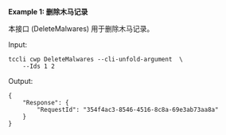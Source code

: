 **Example 1: 删除木马记录**

本接口 (DeleteMalwares) 用于删除木马记录。

Input: 

```
tccli cwp DeleteMalwares --cli-unfold-argument  \
    --Ids 1 2
```

Output: 
```
{
    "Response": {
        "RequestId": "354f4ac3-8546-4516-8c8a-69e3ab73aa8a"
    }
}
```

